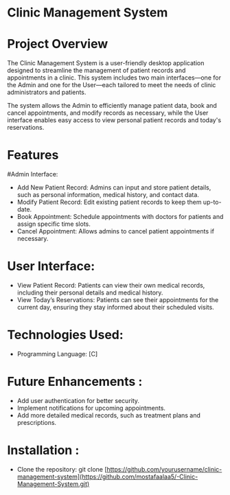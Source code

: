 # Clinic Management System

# Project Overview
The Clinic Management System is a user-friendly desktop application designed to streamline the management of patient records and appointments in a clinic. This system includes two main interfaces—one for the Admin and one for the User—each tailored to meet the needs of clinic administrators and patients.

The system allows the Admin to efficiently manage patient data, book and cancel appointments, and modify records as necessary, while the User interface enables easy access to view personal patient records and today's reservations.

# Features
#Admin Interface:  
  - Add New Patient Record: Admins can input and store patient details, such as personal information, medical history, and contact data.
  - Modify Patient Record: Edit existing patient records to keep them up-to-date.
  - Book Appointment: Schedule appointments with doctors for patients and assign specific time slots.
  - Cancel Appointment: Allows admins to cancel patient appointments if necessary.

# User Interface:
  - View Patient Record: Patients can view their own medical records, including their personal details and medical history.
  - View Today’s Reservations: Patients can see their appointments for the current day, ensuring they stay informed about their scheduled visits.

# Technologies Used:
  - Programming Language: [C]

# Future Enhancements : 
  - Add user authentication for better security.
  - Implement notifications for upcoming appointments.
  - Add more detailed medical records, such as treatment plans and prescriptions.

# Installation : 
  - Clone the repository: git clone [https://github.com/yourusername/clinic-management-system](https://github.com/mostafaalaa5/-Clinic-Management-System.git)
